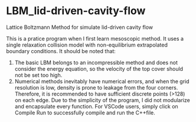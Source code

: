 # LBM_lid-driven-cavity-flow
Lattice Boltzmann Method for simulate lid-driven cavity flow

This is a pratice program when I first learn mesoscopic method. It uses a single relaxation collision model with non-equilibrium extrapolated boundary conditions.
It should be noted that:
1. The basic LBM belongs to an incompressible method and does not consider the energy equation, so the velocity of the top cover should not be set too high.
2. Numerical methods inevitably have numerical errors, and when the grid resolution is low, density is prone to leakage from the four corners. Therefore, it is recommended to have sufficient discrete points (>128) on each edge.
Due to the simplicity of the program, I did not modularize and encapsulate every function. For VSCode users, simply click on Compile Run to successfully compile and run the C++file.
